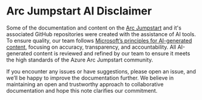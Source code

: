 # Arc Jumpstart AI Disclaimer

Some of the documentation and content on the [Arc Jumpstart](https://aka.ms/ArcJumpstart) and it's associated GitHub repositories were created with the assistance of AI tools. To ensure quality, our team follows [Microsoft’s principles for AI-generated content](https://learn.microsoft.com/principles-for-ai-generated-content), focusing on accuracy, transparency, and accountability. All AI-generated content is reviewed and refined by our team to ensure it meets the high standards of the Azure Arc Jumpstart community.

If you encounter any issues or have suggestions, please open an issue, and we’ll be happy to improve the documentation further. We believe in maintaining an open and trustworthy approach to collaborative documentation and hope this note clarifies our commitment.
